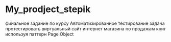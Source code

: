 # My_prodject_stepik
финальное задание по курсу Автоматизированное тестирование 
задача протестировать виртуальный сайт интернет магазина по продажам книг
используя паттерн Page Object
